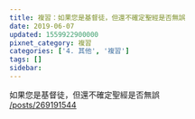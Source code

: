 ```yaml
---
title: 複習：如果您是基督徒，但還不確定聖經是否無誤
date: 2019-06-07
updated: 1559922900000
pixnet_category: 複習
categories: ['4. 其他', '複習']
tags: []
sidebar: 
---
```


<p>如果您是基督徒，但還不確定聖經是否無誤<br/>
<a href="/posts/269191544" target="_blank">/posts/269191544</a></p>
<p> </p>
